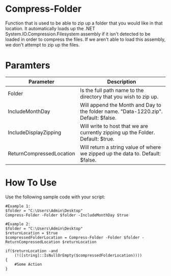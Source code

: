 # Compress-Folder
Function that is used to be able to zip up a folder that you would like in that location. It automatically loads up the .NET System.IO.Compression.Filesystem assembly if it isn't detected to be loaded in order to compress the files. If we aren't able to load this assembly, we don't attempt to zip up the files. 

# Paramters 

Parameter | Description 
----------|------------
Folder | Is the full path name to the directory that you wish to zip up. 
IncludeMonthDay | Will append the Month and Day to the folder name. "Data-1220.zip". Default: $false.
IncludeDisplayZipping | Will write to host that we are currently zipping up the Folder. Default: $true.
ReturnCompressedLocation | Will return a string value of where we zipped up the data to. Default: $false. 

# How To Use

Use the following sample code with your script: 

```
#Example 1: 
$folder = "C:\Users\Admin\Desktop" 
Compress-Folder -Folder $folder -IncludeMonthDay $true

#Example 2: 
$folder = "C:\Users\Admin\Desktop" 
$returnLocation = $true
$compressedFolderLocation = Compress-Folder -Folder $folder -ReturnCompressedLocation $returnLocation

if($returnLocation -and 
    (!([string]::IsNullOrEmpty($compressedFolderLocation))))
{
    #Some Action
}

```